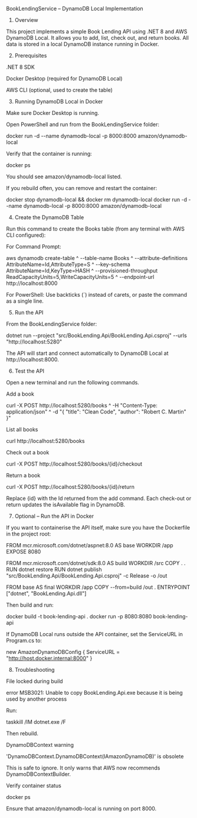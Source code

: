 BookLendingService – DynamoDB Local Implementation
1. Overview

This project implements a simple Book Lending API using .NET 8 and AWS DynamoDB Local.
It allows you to add, list, check out, and return books.
All data is stored in a local DynamoDB instance running in Docker.

2. Prerequisites

.NET 8 SDK

Docker Desktop (required for DynamoDB Local)

AWS CLI (optional, used to create the table)

3. Running DynamoDB Local in Docker

Make sure Docker Desktop is running.

Open PowerShell and run from the BookLendingService folder:

docker run -d --name dynamodb-local -p 8000:8000 amazon/dynamodb-local


Verify that the container is running:

docker ps


You should see amazon/dynamodb-local listed.

If you rebuild often, you can remove and restart the container:

docker stop dynamodb-local && docker rm dynamodb-local
docker run -d --name dynamodb-local -p 8000:8000 amazon/dynamodb-local

4. Create the DynamoDB Table

Run this command to create the Books table (from any terminal with AWS CLI configured):

For Command Prompt:

aws dynamodb create-table ^
  --table-name Books ^
  --attribute-definitions AttributeName=Id,AttributeType=S ^
  --key-schema AttributeName=Id,KeyType=HASH ^
  --provisioned-throughput ReadCapacityUnits=5,WriteCapacityUnits=5 ^
  --endpoint-url http://localhost:8000


For PowerShell:
Use backticks (`) instead of carets, or paste the command as a single line.

5. Run the API

From the BookLendingService folder:

dotnet run --project "src/BookLending.Api/BookLending.Api.csproj" --urls "http://localhost:5280"


The API will start and connect automatically to DynamoDB Local at
http://localhost:8000.

6. Test the API

Open a new terminal and run the following commands.

Add a book

curl -X POST http://localhost:5280/books ^
  -H "Content-Type: application/json" ^
  -d "{ \"title\": \"Clean Code\", \"author\": \"Robert C. Martin\" }"


List all books

curl http://localhost:5280/books


Check out a book

curl -X POST http://localhost:5280/books/{id}/checkout


Return a book

curl -X POST http://localhost:5280/books/{id}/return


Replace {id} with the Id returned from the add command.
Each check-out or return updates the isAvailable flag in DynamoDB.

7. Optional – Run the API in Docker

If you want to containerise the API itself, make sure you have the Dockerfile in the project root:

FROM mcr.microsoft.com/dotnet/aspnet:8.0 AS base
WORKDIR /app
EXPOSE 8080

FROM mcr.microsoft.com/dotnet/sdk:8.0 AS build
WORKDIR /src
COPY . .
RUN dotnet restore
RUN dotnet publish "src/BookLending.Api/BookLending.Api.csproj" -c Release -o /out

FROM base AS final
WORKDIR /app
COPY --from=build /out .
ENTRYPOINT ["dotnet", "BookLending.Api.dll"]


Then build and run:

docker build -t book-lending-api .
docker run -p 8080:8080 book-lending-api


If DynamoDB Local runs outside the API container, set the ServiceURL in Program.cs to:

new AmazonDynamoDBConfig { ServiceURL = "http://host.docker.internal:8000" }

8. Troubleshooting

File locked during build

error MSB3021: Unable to copy BookLending.Api.exe because it is being used by another process


Run:

taskkill /IM dotnet.exe /F


Then rebuild.

DynamoDBContext warning

'DynamoDBContext.DynamoDBContext(IAmazonDynamoDB)' is obsolete


This is safe to ignore. It only warns that AWS now recommends DynamoDBContextBuilder.

Verify container status

docker ps


Ensure that amazon/dynamodb-local is running on port 8000.
